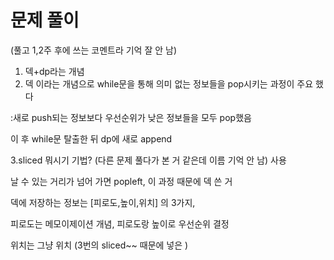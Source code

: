 # 문제 풀이

(풀고 1,2주 후에 쓰는 코멘트라 기억 잘 안 남)

1. 덱+dp라는 개념
2. 덱 이라는 개념으로 while문을 통해 의미 없는 정보들을 pop시키는 과정이 주요 했다

:새로 push되는 정보보다 우선순위가 낮은 정보들을 모두 pop했음

이 후 while문 탈출한 뒤 dp에 새로 append

3.sliced 뭐시기 기법? (다른 문제 풀다가 본 거 같은데 이름 기억 안 남) 사용

날 수 있는 거리가 넘어 가면 popleft, 이 과정 때문에 덱 쓴 거

덱에 저장하는 정보는 [피로도,높이,위치] 의 3가지, 

피로도는 메모이제이션 개념, 피로도랑 높이로 우선순위 결정

위치는 그냥 위치 (3번의 sliced~~ 때문에 넣은 )
 
